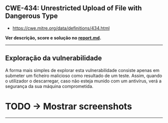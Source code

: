 ## CWE-434: Unrestricted Upload of File with Dangerous Type
- https://cwe.mitre.org/data/definitions/434.html

**Ver descrição, score e solução no [report.md](../report.md#cwe-434-unrestricted-upload-of-file-with-dangerous-type).**

---

## Exploração da vulnerabilidade

A forma mais simples de explorar esta vulnerabilidade consiste apenas em submeter um ficheiro malicioso como resultado de um teste. Assim, quando o utilizador o descarregar, caso não esteja munido com um antivírus, verá a segurança da sua máquina comprometida.

# TODO -> Mostrar screenshots

---
